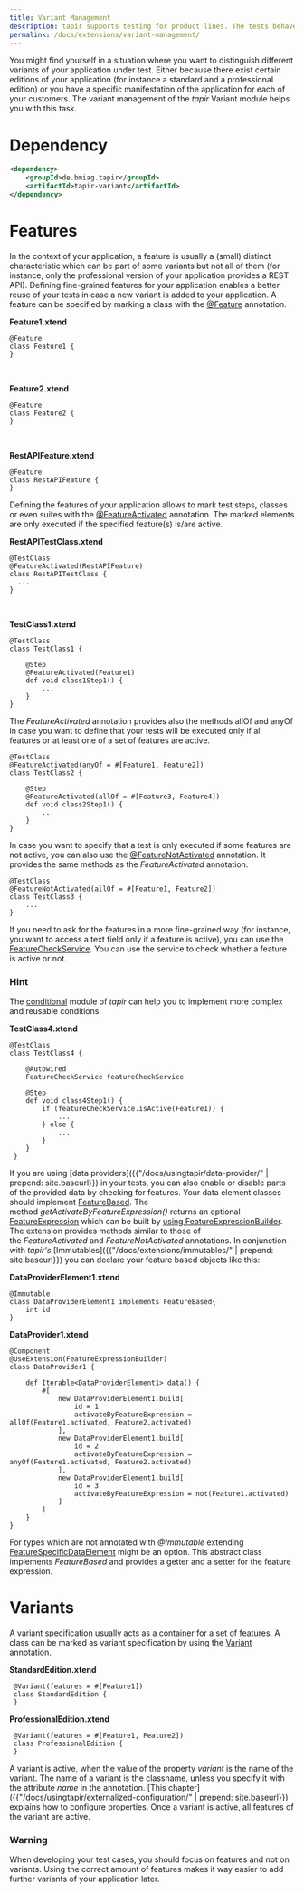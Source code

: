 ```yaml
---
title: Variant Management
description: tapir supports testing for product lines. The tests behave differently based on the enabled features of a certain edition or customer.
permalink: /docs/extensions/variant-management/
---
```


You might find yourself in a situation where you want to distinguish
different variants of your application under test. Either because there
exist certain editions of your application (for instance a standard and
a professional edition) or you have a specific manifestation of the
application for each of your customers. The variant management of the
<i>tapir</i> Variant module helps you with this task.

# Dependency

``` xml
<dependency>
    <groupId>de.bmiag.tapir</groupId>
    <artifactId>tapir-variant</artifactId>
</dependency>
```

# Features

In the context of your application, a feature is usually a (small)
distinct characteristic which can be part of some variants but not all
of them (for instance, only the professional version of your application
provides a REST API). Defining fine-grained features for your
application enables a better reuse of your tests in case a new variant
is added to your application. A feature can be specified by marking a
class with the [@Feature](https://psbm-mvnrepo-p.intranet.kiel.bmiag.de/tapir/latest/apidocs/de/bmiag/tapir/variant/feature/Feature.html) annotation.

**Feature1.xtend**

``` xtend
@Feature
class Feature1 {
}
```

 

**Feature2.xtend**

``` xtend
@Feature
class Feature2 {
}
```

 

**RestAPIFeature.xtend**

``` xtend
@Feature
class RestAPIFeature {
}
```

Defining the features of your application allows to mark test steps,
classes or even suites with the [@FeatureActivated](https://psbm-mvnrepo-p.intranet.kiel.bmiag.de/tapir/latest/apidocs/de/bmiag/tapir/variant/annotation/feature/FeatureActivated.html) annotation. The marked
elements are only executed if the specified feature(s) is/are active.

**RestAPITestClass.xtend**

``` xtend
@TestClass
@FeatureActivated(RestAPIFeature)
class RestAPITestClass {
  ...
}
```

 

**TestClass1.xtend**

``` xtend
@TestClass
class TestClass1 {

    @Step
    @FeatureActivated(Feature1)
    def void class1Step1() {
        ...
    }
}
```

The *FeatureActivated* annotation provides also the methods allOf and
anyOf in case you want to define that your tests will be executed only
if all features or at least one of a set of features are active.

``` xtend
@TestClass
@FeatureActivated(anyOf = #[Feature1, Feature2])
class TestClass2 {

    @Step
    @FeatureActivated(allOf = #[Feature3, Feature4])
    def void class2Step1() {
        ...
    }
}
```

In case you want to specify that a test is only executed if some
features are not active, you can also use the [@FeatureNotActivated](https://psbm-mvnrepo-p.intranet.kiel.bmiag.de/tapir/latest/apidocs/de/bmiag/tapir/variant/annotation/feature/FeatureNotActivated.html)
annotation. It provides the same methods as the *FeatureActivated*
annotation.

``` xtend
@TestClass
@FeatureNotActivated(allOf = #[Feature1, Feature2])
class TestClass3 {
    ...
}
```

If you need to ask for the features in a more fine-grained way (for
instance, you want to access a text field only if a feature is active),
you can use the [FeatureCheckService](https://psbm-mvnrepo-p.intranet.kiel.bmiag.de/tapir/latest/apidocs/de/bmiag/tapir/variant/service/FeatureCheckService.html). You can use the service to check
whether a feature is active or not.

<div class="panel panel-info">
  <div class="panel-heading">
    <h3 class="panel-title"><span class="fa fa-info-circle"></span> Hint</h3>
  </div>
  <div class="panel-body">
  The <a href="{{"/docs/extensions/conditional/" | prepend: site.baseurl}}">conditional</a> module of <i>tapir</i> can help you to implement
  more complex and reusable conditions.
  </div>
</div>

**TestClass4.xtend**

``` xtend
@TestClass
class TestClass4 {

    @Autowired
    FeatureCheckService featureCheckService

    @Step
    def void class4Step1() {
        if (featureCheckService.isActive(Feature1)) {
            ...     
        } else {
            ...
        }
    }
 }
```

If you are using [data providers]({{"/docs/usingtapir/data-provider/" | prepend: site.baseurl}}) in your tests, you can also enable or
disable parts of the provided data by checking for features. Your data
element classes should implement [FeatureBased](https://psbm-mvnrepo-p.intranet.kiel.bmiag.de/tapir/latest/apidocs/de/bmiag/tapir/variant/data/FeatureBased.html). The
method *getActivateByFeatureExpression()* returns an optional
[FeatureExpression](https://psbm-mvnrepo-p.intranet.kiel.bmiag.de/tapir/latest/apidocs/de/bmiag/tapir/variant/feature/expression/FeatureExpression.html) which can be built by [using FeatureExpressionBuilder](https://psbm-mvnrepo-p.intranet.kiel.bmiag.de/tapir/latest/apidocs/de/bmiag/tapir/variant/feature/expression/FeatureExpressionBuilder.html).
The extension provides methods similar to those of
the *FeatureActivated* and *FeatureNotActivated* annotations. In conjunction
with <i>tapir's</i> [Immutables]({{"/docs/extensions/immutables/" | prepend: site.baseurl}}) you can declare your feature based objects like
this:

**DataProviderElement1.xtend**

``` xtend
@Immutable
class DataProviderElement1 implements FeatureBased{
    int id
}
```

**DataProvider1.xtend**

``` xtend
@Component
@UseExtension(FeatureExpressionBuilder)
class DataProvider1 {

    def Iterable<DataProviderElement1> data() {
        #[
            new DataProviderElement1.build[
                id = 1
                activateByFeatureExpression = allOf(Feature1.activated, Feature2.activated)
            ],
            new DataProviderElement1.build[
                id = 2
                activateByFeatureExpression = anyOf(Feature1.activated, Feature2.activated)
            ],
            new DataProviderElement1.build[
                id = 3
                activateByFeatureExpression = not(Feature1.activated)
            ]
        ]
    }
}
```

For types which are not annotated with *@Immutable* extending
[FeatureSpecificDataElement](https://psbm-mvnrepo-p.intranet.kiel.bmiag.de/tapir/latest/apidocs/de/bmiag/tapir/variant/data/FeatureSpecificDataElement.html) might be an option. This abstract
class implements *FeatureBased* and provides a getter and a setter for the
feature expression.

# Variants

A variant specification usually acts as a container for a set of
features. A class can be marked as variant specification by using the
[Variant](https://psbm-mvnrepo-p.intranet.kiel.bmiag.de/tapir/latest/apidocs/de/bmiag/tapir/variant/annotation/variant/Variant.html) annotation.

**StandardEdition.xtend**

``` xtend
 @Variant(features = #[Feature1])
 class StandardEdition {
 }
```

**ProfessionalEdition.xtend**

``` xtend
 @Variant(features = #[Feature1, Feature2])
 class ProfessionalEdition {
 }
```


A variant is active, when the value of the property *variant* is the
name of the variant. The name of a variant is the classname, unless you
specify it with the attribute *name* in the annotation. [This
chapter]({{"/docs/usingtapir/externalized-configuration/" | prepend: site.baseurl}}) explains how to configure
properties. Once a variant is active, all features of the variant are
active.

<div class="panel panel-warning">
  <div class="panel-heading">
    <h3 class="panel-title"><span class="fa fa-warning"></span> Warning</h3>
  </div>
  <div class="panel-body">
  When developing your test cases, you should focus on features and not on
  variants. Using the correct amount of features makes it way easier to
  add further variants of your application later.
  </div>
</div>
